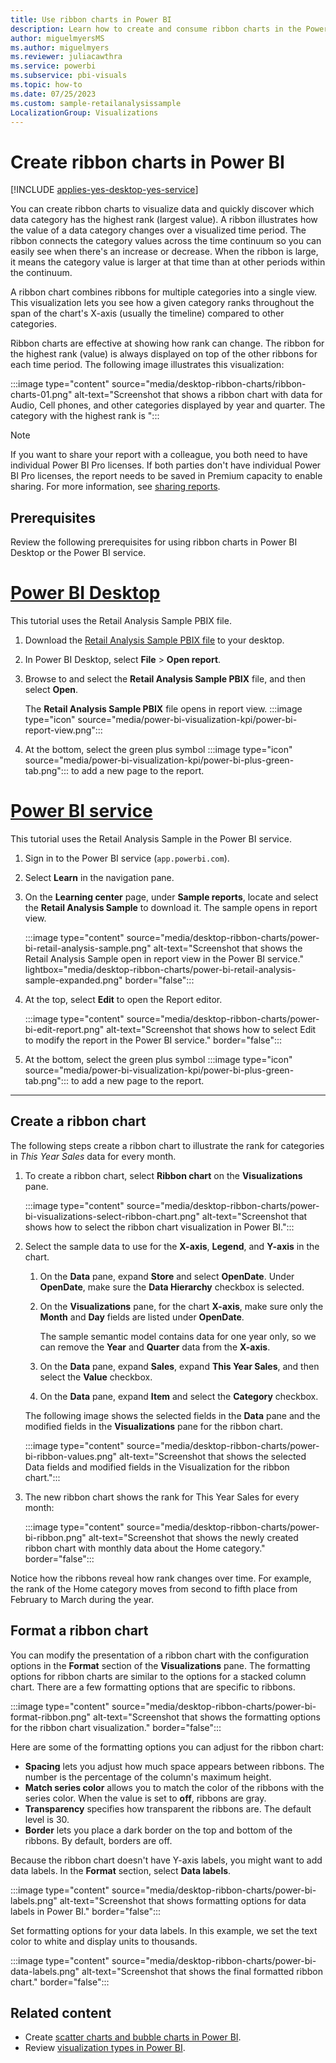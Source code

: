 ```yaml
---
title: Use ribbon charts in Power BI
description: Learn how to create and consume ribbon charts in the Power BI Desktop.
author: miguelmyersMS
ms.author: miguelmyers
ms.reviewer: juliacawthra
ms.service: powerbi
ms.subservice: pbi-visuals
ms.topic: how-to
ms.date: 07/25/2023
ms.custom: sample-retailanalysissample
LocalizationGroup: Visualizations
---
```

# Create ribbon charts in Power BI

[!INCLUDE [applies-yes-desktop-yes-service](../includes/applies-yes-desktop-yes-service.md)]

You can create ribbon charts to visualize data and quickly discover which data category has the highest rank (largest value). A ribbon illustrates how the value of a data category changes over a visualized time period. The ribbon connects the category values across the time continuum so you can easily see when there's an increase or decrease. When the ribbon is large, it means the category value is larger at that time than at other periods within the continuum.

A ribbon chart combines ribbons for multiple categories into a single view. This visualization lets you see how a given category ranks throughout the span of the chart's X-axis (usually the timeline) compared to other categories.

Ribbon charts are effective at showing how rank can change. The ribbon for the highest rank (value) is always displayed on top of the other ribbons for each time period. The following image illustrates this visualization:

:::image type="content" source="media/desktop-ribbon-charts/ribbon-charts-01.png" alt-text="Screenshot that shows a ribbon chart with data for Audio, Cell phones, and other categories displayed by year and quarter. The category with the highest rank is ":::

> [!NOTE]
> If you want to share your report with a colleague, you both need to have individual Power BI Pro licenses. If both parties don't have individual Power BI Pro licenses, the report needs to be saved in Premium capacity to enable sharing. For more information, see [sharing reports](../collaborate-share/service-share-reports.md).

## Prerequisites

Review the following prerequisites for using ribbon charts in Power BI Desktop or the Power BI service.

# [Power BI Desktop](#tab/powerbi-desktop)

This tutorial uses the Retail Analysis Sample PBIX file.

1. Download the [Retail Analysis Sample PBIX file](https://download.microsoft.com/download/9/6/D/96DDC2FF-2568-491D-AAFA-AFDD6F763AE3/Retail%20Analysis%20Sample%20PBIX.pbix) to your desktop.

1. In Power BI Desktop, select **File** > **Open report**.

1. Browse to and select the **Retail Analysis Sample PBIX** file, and then select **Open**.

   The **Retail Analysis Sample PBIX** file opens in report view. :::image type="icon" source="media/power-bi-visualization-kpi/power-bi-report-view.png":::

1. At the bottom, select the green plus symbol :::image type="icon" source="media/power-bi-visualization-kpi/power-bi-plus-green-tab.png"::: to add a new page to the report.

# [Power BI service](#tab/powerbi-service)

This tutorial uses the Retail Analysis Sample in the Power BI service.

1. Sign in to the Power BI service (`app.powerbi.com`).

1. Select **Learn** in the navigation pane.

1. On the **Learning center** page, under **Sample reports**, locate and select the **Retail Analysis Sample** to download it. The sample opens in report view.

   :::image type="content" source="media/desktop-ribbon-charts/power-bi-retail-analysis-sample.png" alt-text="Screenshot that shows the Retail Analysis Sample open in report view in the Power BI service." lightbox="media/desktop-ribbon-charts/power-bi-retail-analysis-sample-expanded.png" border="false":::

1. At the top, select **Edit** to open the Report editor.

   :::image type="content" source="media/desktop-ribbon-charts/power-bi-edit-report.png" alt-text="Screenshot that shows how to select Edit to modify the report in the Power BI service." border="false":::

1. At the bottom, select the green plus symbol :::image type="icon" source="media/power-bi-visualization-kpi/power-bi-plus-green-tab.png"::: to add a new page to the report.

---

## Create a ribbon chart

The following steps create a ribbon chart to illustrate the rank for categories in _This Year Sales_ data for every month.

1. To create a ribbon chart, select **Ribbon chart** on the **Visualizations** pane.

   :::image type="content" source="media/desktop-ribbon-charts/power-bi-visualizations-select-ribbon-chart.png" alt-text="Screenshot that shows how to select the ribbon chart visualization in Power BI.":::

1. Select the sample data to use for the **X-axis**, **Legend**, and **Y-axis** in the chart.

   1. On the **Data** pane, expand **Store** and select **OpenDate**. Under **OpenDate**, make sure the **Data Hierarchy** checkbox is selected.

   1. On the **Visualizations** pane, for the chart **X-axis**, make sure only the **Month** and **Day** fields are listed under **OpenDate**.
   
      The sample semantic model contains data for one year only, so we can remove the **Year** and **Quarter** data from the **X-axis**.

   1. On the **Data** pane, expand **Sales**, expand **This Year Sales**, and then select the **Value** checkbox.

   1. On the **Data** pane, expand **Item** and select the **Category** checkbox.

   The following image shows the selected fields in the **Data** pane and the modified fields in the **Visualizations** pane for the ribbon chart.

   :::image type="content" source="media/desktop-ribbon-charts/power-bi-ribbon-values.png" alt-text="Screenshot that shows the selected Data fields and modified fields in the Visualization for the ribbon chart.":::

1. The new ribbon chart shows the rank for This Year Sales for every month:

    :::image type="content" source="media/desktop-ribbon-charts/power-bi-ribbon.png" alt-text="Screenshot that shows the newly created ribbon chart with monthly data about the Home category." border="false":::

Notice how the ribbons reveal how rank changes over time. For example, the rank of the Home category moves from second to fifth place from February to March during the year.

## Format a ribbon chart

You can modify the presentation of a ribbon chart with the configuration options in the **Format** section of the **Visualizations** pane. The formatting options for ribbon charts are similar to the options for a stacked column chart. There are a few formatting options that are specific to ribbons.

:::image type="content" source="media/desktop-ribbon-charts/power-bi-format-ribbon.png" alt-text="Screenshot that shows the formatting options for the ribbon chart visualization." border="false":::

Here are some of the formatting options you can adjust for the ribbon chart:

- **Spacing** lets you adjust how much space appears between ribbons. The number is the percentage of the column's maximum height.
- **Match series color** allows you to match the color of the ribbons with the series color. When the value is set to **off**, ribbons are gray.
- **Transparency** specifies how transparent the ribbons are. The default level is 30.
- **Border** lets you place a dark border on the top and bottom of the ribbons. By default, borders are off.

Because the ribbon chart doesn't have Y-axis labels, you might want to add data labels. In the **Format** section, select **Data labels**. 

:::image type="content" source="media/desktop-ribbon-charts/power-bi-labels.png" alt-text="Screenshot that shows formatting options for data labels in Power BI." border="false":::

Set formatting options for your data labels. In this example, we set the text color to white and display units to thousands.

:::image type="content" source="media/desktop-ribbon-charts/power-bi-data-labels.png" alt-text="Screenshot that shows the final formatted ribbon chart." border="false":::

## Related content

- Create [scatter charts and bubble charts in Power BI](power-bi-visualization-scatter.md).
- Review [visualization types in Power BI](power-bi-visualization-types-for-reports-and-q-and-a.md).
